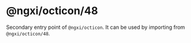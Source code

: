 # @ngxi/octicon/48

Secondary entry point of `@ngxi/octicon`. It can be used by importing from `@ngxi/octicon/48`.
